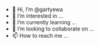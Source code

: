 - 👋 Hi, I’m @gartyewa
- 👀 I’m interested in ...
- 🌱 I’m currently learning ...
- 💞️ I’m looking to collaborate on ...
- 📫 How to reach me ...

<!---
gartyewa/gartyewa is a ✨ special ✨ repository because its `README.md` (this file) appears on your GitHub profile.
You can click the Preview link to take a look at your changes.
--->
